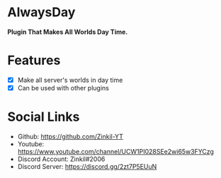# AlwaysDay
**Plugin That Makes All Worlds Day Time.**

# Features
- [x] Make all server's worlds in day time
- [x] Can be used with other plugins

# Social Links
- Github: https://github.com/Zinkil-YT
- Youtube: https://www.youtube.com/channel/UCW1PI028SEe2wi65w3FYCzg
- Discord Account: Zinkil#2006 
- Discord Server: https://discord.gg/2zt7P5EUuN
